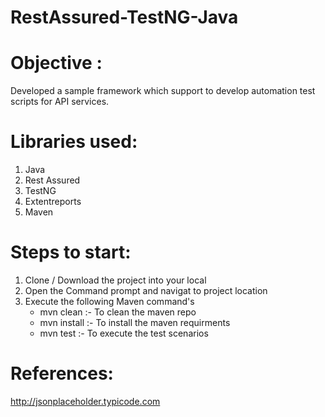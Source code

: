 # RestAssured-TestNG-Java
# Objective : 
Developed a sample framework which support to develop automation test scripts for API services. 

# Libraries used:
1. Java
2. Rest Assured
3. TestNG
4. Extentreports
5. Maven


# Steps to start:
1. Clone / Download the project into your local
2. Open the Command prompt and navigat to project location
3. Execute the following Maven command's
    - mvn clean :- To clean the maven repo
    - mvn install :- To install the maven requirments
    - mvn test :- To execute the test scenarios


# References: 
http://jsonplaceholder.typicode.com
